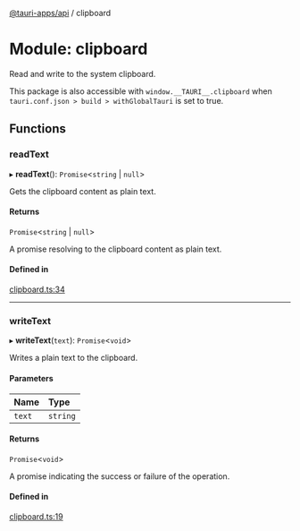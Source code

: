 [@tauri-apps/api](../README.md) / clipboard

# Module: clipboard

Read and write to the system clipboard.

This package is also accessible with `window.__TAURI__.clipboard` when `tauri.conf.json > build > withGlobalTauri` is set to true.

## Functions

### readText

▸ **readText**(): `Promise`<`string` \| ``null``\>

Gets the clipboard content as plain text.

#### Returns

`Promise`<`string` \| ``null``\>

A promise resolving to the clipboard content as plain text.

#### Defined in

[clipboard.ts:34](https://github.com/tauri-apps/tauri/blob/feac1d1/tooling/api/src/clipboard.ts#L34)

___

### writeText

▸ **writeText**(`text`): `Promise`<`void`\>

Writes a plain text to the clipboard.

#### Parameters

| Name | Type |
| :------ | :------ |
| `text` | `string` |

#### Returns

`Promise`<`void`\>

A promise indicating the success or failure of the operation.

#### Defined in

[clipboard.ts:19](https://github.com/tauri-apps/tauri/blob/feac1d1/tooling/api/src/clipboard.ts#L19)
